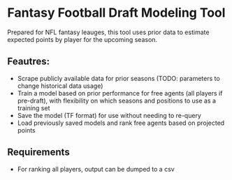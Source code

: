 # Fantasy Football Draft Modeling Tool
Prepared for NFL fantasy leauges, this tool uses prior data to estimate expected points by player for the upcoming season. 

## Feautres:
- Scrape publicly available data for prior seasons (TODO: parameters to change historical data usage)
- Train a model based on prior performance for free agents (all players if pre-draft), with flexibility on which seasons and positions to use as a training set
- Save the model (TF format) for use without needing to re-query
- Load previously saved models and rank free agents based on projected points

## Requirements
- For ranking all players, output can be dumped to a csv
